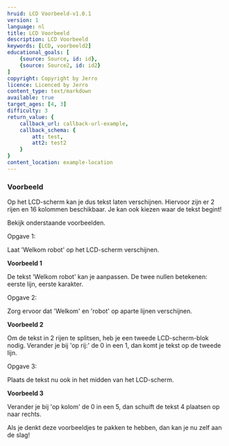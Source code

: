 ```yaml
---
hruid: LCD Voorbeeld-v1.0.1
version: 1
language: nl
title: LCD Voorbeeld
description: LCD Voorbeeld
keywords: [LCD, voorbeeld2]
educational_goals: [
    {source: Source, id: id}, 
    {source: Source2, id: id2}
]
copyright: Copyright by Jerro
licence: Licenced by Jerro
content_type: text/markdown
available: true
target_ages: [4, 3]
difficulty: 3
return_value: {
    callback_url: callback-url-example,
    callback_schema: {
        att: test,
        att2: test2
    }
}
content_location: example-location
---
```


### Voorbeeld

Op het LCD-scherm kan je dus tekst laten verschijnen. Hiervoor zijn er 2 rijen en 16 kolommen beschikbaar. Je kan ook kiezen waar de tekst begint!

Bekijk onderstaande voorbeelden.


Opgave 1:

Laat 'Welkom robot' op het LCD-scherm verschijnen.

**Voorbeeld 1**

De tekst 'Welkom robot' kan je aanpassen. De twee nullen betekenen: eerste lijn, eerste karakter.


Opgave 2:

Zorg ervoor dat 'Welkom' en 'robot' op aparte lijnen verschijnen.

**Voorbeeld 2**

Om de tekst in 2 rijen te splitsen, heb je een tweede LCD-scherm-blok nodig.
Verander je bij 'op rij:' de 0 in een 1, dan komt je tekst op de tweede lijn.


Opgave 3:

Plaats de tekst nu ook in het midden van het LCD-scherm.

**Voorbeeld 3**

Verander je bij 'op kolom' de 0 in een 5, dan schuift de tekst 4 plaatsen op naar rechts.


Als je denkt deze voorbeeldjes te pakken te hebben, dan kan je nu zelf aan de slag!

